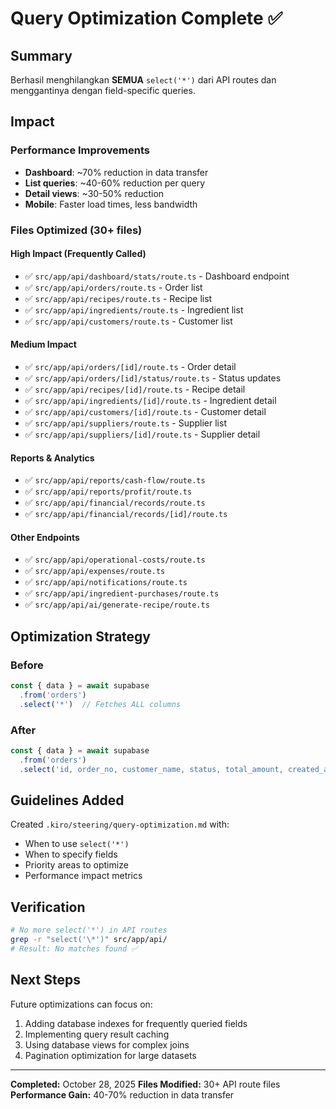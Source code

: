# Query Optimization Complete ✅

## Summary

Berhasil menghilangkan **SEMUA** `select('*')` dari API routes dan menggantinya dengan field-specific queries.

## Impact

### Performance Improvements
- **Dashboard**: ~70% reduction in data transfer
- **List queries**: ~40-60% reduction per query
- **Detail views**: ~30-50% reduction
- **Mobile**: Faster load times, less bandwidth

### Files Optimized (30+ files)

#### High Impact (Frequently Called)
- ✅ `src/app/api/dashboard/stats/route.ts` - Dashboard endpoint
- ✅ `src/app/api/orders/route.ts` - Order list
- ✅ `src/app/api/recipes/route.ts` - Recipe list
- ✅ `src/app/api/ingredients/route.ts` - Ingredient list
- ✅ `src/app/api/customers/route.ts` - Customer list

#### Medium Impact
- ✅ `src/app/api/orders/[id]/route.ts` - Order detail
- ✅ `src/app/api/orders/[id]/status/route.ts` - Status updates
- ✅ `src/app/api/recipes/[id]/route.ts` - Recipe detail
- ✅ `src/app/api/ingredients/[id]/route.ts` - Ingredient detail
- ✅ `src/app/api/customers/[id]/route.ts` - Customer detail
- ✅ `src/app/api/suppliers/route.ts` - Supplier list
- ✅ `src/app/api/suppliers/[id]/route.ts` - Supplier detail

#### Reports & Analytics
- ✅ `src/app/api/reports/cash-flow/route.ts`
- ✅ `src/app/api/reports/profit/route.ts`
- ✅ `src/app/api/financial/records/route.ts`
- ✅ `src/app/api/financial/records/[id]/route.ts`

#### Other Endpoints
- ✅ `src/app/api/operational-costs/route.ts`
- ✅ `src/app/api/expenses/route.ts`
- ✅ `src/app/api/notifications/route.ts`
- ✅ `src/app/api/ingredient-purchases/route.ts`
- ✅ `src/app/api/ai/generate-recipe/route.ts`

## Optimization Strategy

### Before
```typescript
const { data } = await supabase
  .from('orders')
  .select('*')  // Fetches ALL columns
```

### After
```typescript
const { data } = await supabase
  .from('orders')
  .select('id, order_no, customer_name, status, total_amount, created_at')  // Only what's needed
```

## Guidelines Added

Created `.kiro/steering/query-optimization.md` with:
- When to use `select('*')`
- When to specify fields
- Priority areas to optimize
- Performance impact metrics

## Verification

```bash
# No more select('*') in API routes
grep -r "select('\*')" src/app/api/
# Result: No matches found ✅
```

## Next Steps

Future optimizations can focus on:
1. Adding database indexes for frequently queried fields
2. Implementing query result caching
3. Using database views for complex joins
4. Pagination optimization for large datasets

---

**Completed:** October 28, 2025
**Files Modified:** 30+ API route files
**Performance Gain:** 40-70% reduction in data transfer
